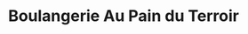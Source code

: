 ---
title: "Boulangerie Au Pain du Terroir"
url: /la-gacilly/boulangerie-au-pain-du-terroir/
shop: boulangerie
---